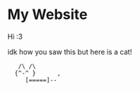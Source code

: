 # My Website

Hi :3

idk how you saw this but here is a cat!

```
   /\ /\
  {^-^ }      ,
     [=====]--
```